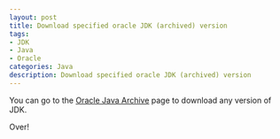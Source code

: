 ```yaml
---
layout: post
title: Download specified oracle JDK (archived) version
tags:
- JDK
- Java
- Oracle
categories: Java
description: Download specified oracle JDK (archived) version
---
```


You can go to the [Oracle Java Archive](http://www.oracle.com/technetwork/java/archive-139210.html) page to download any version of JDK.

Over!